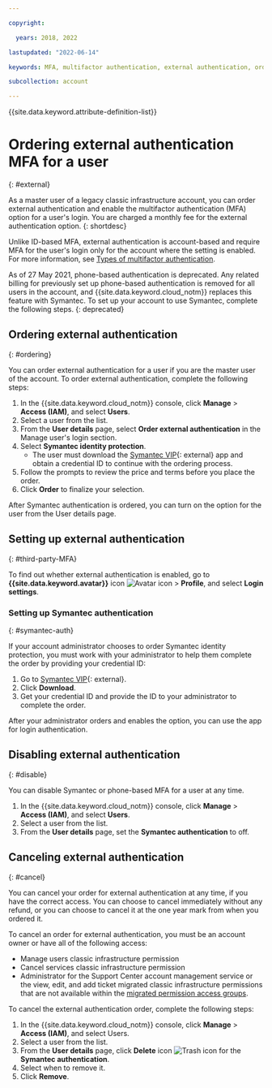 ```yaml
---

copyright:

  years: 2018, 2022

lastupdated: "2022-06-14"

keywords: MFA, multifactor authentication, external authentication, order authentication, Symantec, cancel authentication order, classic infrastructure

subcollection: account

---
```


{{site.data.keyword.attribute-definition-list}}

# Ordering external authentication MFA for a user
{: #external}

As a master user of a legacy classic infrastructure account, you can order external authentication and enable the multifactor authentication (MFA) option for a user's login. You are charged a monthly fee for the external authentication option. 
{: shortdesc}

Unlike ID-based MFA, external authentication is account-based and require MFA for the user's login only for the account where the setting is enabled. For more information, see [Types of multifactor authentication](/docs/account?topic=account-types).

As of 27 May 2021, phone-based authentication is deprecated. Any related billing for previously set up phone-based authentication is removed for all users in the account, and {{site.data.keyword.cloud_notm}} replaces this feature with Symantec. To set up your account to use Symantec, complete the following steps.
{: deprecated}

## Ordering external authentication
{: #ordering}

You can order external authentication for a user if you are the master user of the account. To order external authentication, complete the following steps:

1. In the {{site.data.keyword.cloud_notm}} console, click **Manage** > **Access (IAM)**, and select **Users**.
2. Select a user from the list.
3. From the **User details** page, select **Order external authentication** in the Manage user's login section.
4. Select **Symantec identity protection**.
    * The user must download the [Symantec VIP](https://vip.symantec.com/){: external} app and obtain a credential ID to continue with the ordering process.
5. Follow the prompts to review the price and terms before you place the order.
6. Click **Order** to finalize your selection.

After Symantec authentication is ordered, you can turn on the option for the user from the User details page.

## Setting up external authentication
{: #third-party-MFA}

To find out whether external authentication is enabled, go to **{{site.data.keyword.avatar}}** icon ![Avatar icon](../icons/i-avatar-icon.svg "Avatar") > **Profile**, and select **Login settings**. 

### Setting up Symantec authentication
{: #symantec-auth}

If your account administrator chooses to order Symantec identity protection, you must work with your administrator to help them complete the order by providing your credential ID:

1. Go to [Symantec VIP](https://vip.symantec.com/){: external}.
2. Click **Download**.
3. Get your credential ID and provide the ID to your administrator to complete the order.

After your administrator orders and enables the option, you can use the app for login authentication.

## Disabling external authentication
{: #disable}

You can disable Symantec or phone-based MFA for a user at any time.

1. In the {{site.data.keyword.cloud_notm}} console, click **Manage** > **Access (IAM)**, and select **Users**.
2. Select a user from the list.
3. From the **User details** page, set the **Symantec authentication** to off.

## Canceling external authentication
{: #cancel}

You can cancel your order for external authentication at any time, if you have the correct access. You can choose to cancel immediately without any refund, or you can choose to cancel it at the one year mark from when you ordered it.

To cancel an order for external authentication, you must be an account owner or have all of the following access:

* Manage users classic infrastructure permission
* Cancel services classic infrastructure permission
* Administrator for the Support Center account management service or the view, edit, and add ticket migrated classic infrastructure permissions that are not available within the [migrated permission access groups](/docs/account?topic=account-migrated_permissions).

To cancel the external authentication order, complete the following steps:

1. In the {{site.data.keyword.cloud_notm}} console, click **Manage** > **Access (IAM)**, and select Users.
2. Select a user from the list.
3. From the **User details** page, click **Delete** icon ![Trash icon](../icons/icon_trash.svg "Delete") for the **Symantec authentication**.
4. Select when to remove it.
5. Click **Remove**.
